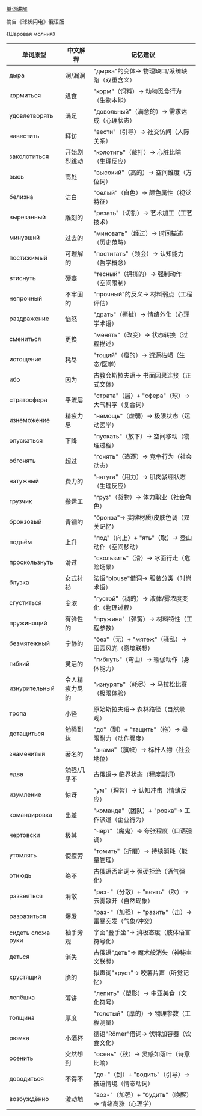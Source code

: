 [单词讲解](https://www.bilibili.com/audio/au4880396?type=1?type=6)

摘自《球状闪电》俄语版

《Шаровая молния》

| 单词原型          | 中文解释               | 记忆建议                                   |
|-----------------|----------------------|------------------------------------------|
| дыра            | 洞/漏洞              | "дырка"的变体→ 物理缺口/系统缺陷（双重含义）           |
| кормиться       | 进食                 | "корм"（饲料）→ 动物觅食行为（生物本能）              |
| удовлетворять   | 满足                 | "довольный"（满意的）→ 需求达成（心理状态）            |
| навестить       | 拜访                 | "вести"（引导）→ 社交访问（人际关系）                |
| заколотиться    | 开始剧烈跳动          | "колотить"（敲打）→ 心脏比喻（生理反应）              |
| высь            | 高处                 | "высокий"（高的）→ 空间维度（方位词）                |
| белизна         | 洁白                 | "белый"（白色）→ 颜色属性（视觉特征）                |
| вырезанный      | 雕刻的               | "резать"（切割）→ 艺术加工（工艺技术）               |
| минувший        | 过去的               | "миновать"（经过）→ 时间描述（历史范畴）              |
| постижимый      | 可理解的             | "постигать"（领会）→ 认知能力（哲学概念）             |
| втиснуть        | 硬塞                 | "тесный"（拥挤的）→ 强制动作（空间限制）              |
| непрочный       | 不牢固的             | "прочный"的反义→ 材料弱点（工程评估）                |
| раздражение     | 恼怒                 | "драть"（撕扯）→ 情绪外化（心理学术语）              |
| смениться       | 更换                 | "менять"（改变）→ 状态转换（过程描述）               |
| истощение       | 耗尽                 | "тощий"（瘦的）→ 资源枯竭（生态/医学）               |
| ибо             | 因为                 | 古教会斯拉夫语→ 书面因果连接（正式文体）               |
| стратосфера     | 平流层               | "страта"（层）+ "сфера"（球）→ 大气科学（复合词）      |
| изнеможение     | 精疲力尽             | "немощь"（虚弱）→ 极限状态（运动医学）               |
| опускаться      | 下降                 | "пускать"（放下）→ 空间移动（物理过程）               |
| обгонять        | 超过                 | "гонять"（追逐）→ 竞争行为（社会动态）               |
| натужный        | 费力的               | "натуга"（用力）→ 肌肉紧绷状态（生理反应）             |
| грузчик         | 搬运工               | "груз"（货物）→ 体力职业（社会角色）                 |
| бронзовый       | 青铜的               | "бронза"→ 奖牌材质/皮肤色调（双关记忆）               |
| подъём          | 上升                 | "под"（向上）+ "ять"（取）→ 登山动作（空间移动）        |
| проскользнуть   | 滑过                 | "скользить"（滑）→ 冰面行走（危险场景）               |
| блузка          | 女式衬衫             | 法语"blouse"借词→ 服装分类（时尚术语）                |
| сгуститься      | 变浓                 | "густой"（稠的）→ 液体/雾浓度变化（物理过程）           |
| пружинящий      | 有弹性的             | "пружина"（弹簧）→ 材料特性（工程参数）               |
| безмятежный     | 宁静的               | "без"（无）+ "мятеж"（骚乱）→ 田园风光（意境联想）       |
| гибкий          | 灵活的               | "гибнуть"（弯曲）→ 瑜伽动作（身体能力）                |
| изнурительный   | 令人精疲力尽的       | "изнурять"（耗尽）→ 马拉松比赛（极限体验）              |
| тропа           | 小径                 | 原始斯拉夫语→ 森林路径（自然景观）                   |
| дотащиться      | 勉强到达             | "до"（到）+ "тащить"（拖）→ 极限耐力（动作强度）         |
| знаменитый      | 著名的               | "знамя"（旗帜）→ 标杆人物（社会地位）                 |
| едва            | 勉强/几乎不          | 古俄语→ 临界状态（程度副词）                       |
| изумление       | 惊讶                 | "ум"（理智）→ 认知冲击（情绪反应）                   |
| командировка     | 出差                 | "команда"（团队）+ "ровка"→ 工作派遣（企业行为）        |
| чертовски       | 极其                 | "чёрт"（魔鬼）→ 夸张程度（口语强调）                  |
| утомлять        | 使疲劳               | "томить"（折磨）→ 持续消耗（能量管理）                |
| отнюдь          | 绝不                 | 古俄语否定词→ 强硬拒绝（语气强化）                   |
| развеяться      | 消散                 | "раз-"（分散）+ "веять"（吹）→ 云雾散开（自然现象）      |
| разразиться     | 爆发                 | "раз-"（加强）+ "разить"（击）→ 雷暴突发（气象/冲突）    |
| сидеть сложа руки | 袖手旁观           | 字面"叠手坐"→ 消极态度（肢体语言符号化）               |
| деться          | 消失                 | 古俄语"деть"→ 魔术般消失（神秘主义联想）               |
| хрустящий       | 脆的                 | 拟声词"хруст"→ 咬薯片声（听觉记忆）                 |
| лепёшка         | 薄饼                 | "лепить"（塑形）→ 中亚美食（文化符号）                |
| толщина         | 厚度                 | "толстый"（厚的）→ 物理参数（工程测量）               |
| рюмка           | 小酒杯               | 德语"Römer"借词→ 伏特加容器（饮食文化）              |
| осенить         | 突然想到             | "осень"（秋）→ 灵感如落叶（诗意比喻）                 |
| доводиться      | 不得不               | "до-"（到）+ "водить"（引导）→ 被迫情境（情态动词）     |
| возбуждённо     | 激动地               | "воз-"（加强）+ "будить"（唤醒）→ 情绪高涨（心理学）     |